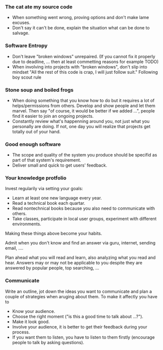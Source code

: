 ### The cat ate my source code
+ When something went wrong, proving options and don't make lame excuses.
+ Don't say it can't be done, explain the situation what can be done to salvage.

### Software Entropy
+ Don't leave "broken windows" unrepaired. (If you cannot fix it properly due to deadline, ... then at least commetting reasons for example TODO)
+ When involving into projects with "broken windows", don't slip into mindset "All the rest of this code is crap, I will just follow suit." Following boy scout rule

### Stone soup and boiled frogs
+ When doing something that you know how to do but it requires a lot of helps/permissions from others. Develop and show people  and let them marvel. Then say "of course, it would be better if we added ...", people find it easier to join an ongoing projects.
+ Constantly review what's happenning around you, not just what you personally are doing. If not, one day you will realize that projects get totally out of your hand.

### Good enough software
+ The scope and quality of the system you produce should be specifid as part of that system's requirement.
+ Deliver small and quick to get users' feedback.

### Your knowledge protfolio
Invest regularily via setting your goals:
+ Learn  at least one new language every year.
+ Read a technical book each quartar.
+ Read nontechnical books because you also need to communicate with others.
+ Take classes, participate in local user groups, experiment with different environments.

Making these things above become your habits.

Admit when you don't know and find an answer via guru, internet, sending email, ....

Plan ahead what you will read and learn, also analyzing what you read and hear. Answers may or may not be applicable to you despite they are answered by popular people, top searching, ...

### Communicate
Write an outline, jot down the ideas you want to communicate and plan a couple of strategies when aruging about them. To make it affectly you have to
+ Know your audience.
+ Choose the right moment ("is this a good time to talk about ...?").
+ Make it look good.
+ Involve your audience, it is better to get their feedback during your process.
+ If you want them to listen, you have to listen to them firstly (encourage people to talk by asking questions).
